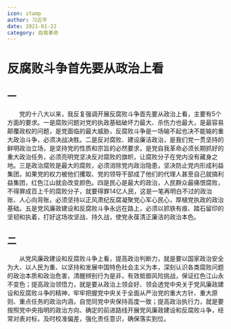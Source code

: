 ```yaml
---
icon: stamp
author: 习近平
date: 2021-01-22
category: 自我革命
---
```


# 反腐败斗争首先要从政治上看

## 一

　　党的十八大以来，我反复强调开展反腐败斗争首先要从政治上看，主要有5个方面的要求。一是腐败问题对党的执政基础破坏力最大、杀伤力也最大，是最容易颠覆政权的问题，是党面临的最大威胁，反腐败斗争是一场输不起也决不能输的重大政治斗争，必须决战决胜。二是反对腐败、建设廉洁政治，是我们党一贯坚持的鲜明政治立场，是坚持党的性质和宗旨的必然要求，是党自我革命必须长期抓好的重大政治任务，必须亮明党坚决反对腐败的旗帜，让腐败分子在党内没有藏身之地。三是政治腐败是最大的腐败，必须消除党内政治隐患，坚决防止党内形成利益集团，如果党的权力被他们攫取、党的领导干部成了他们的代理人甚至自己就搞利益集团，红色江山就会改变颜色。四是民心是最大的政治，人民群众最痛恨腐败，不得罪成百上千的腐败分子，就要得罪14亿人民，这是一笔再明白不过的政治账、人心向背账，必须坚持以正风肃纪反腐凝聚党心军心民心，厚植党执政的政治基础。五是党风廉政建设和反腐败斗争永远在路上，必须以抓铁有痕、踏石留印的坚韧和执着，打好这场攻坚战、持久战，使党永葆清正廉洁的政治本色。

## 二

　　从党风廉政建设和反腐败斗争上看，提高政治判断力，就是要以国家政治安全为大、以人民为重、以坚持和发展中国特色社会主义为本，深刻认识各类腐败问题的政治本质和政治危害，清醒辨别行为是非，有效抵御风险挑战，保证红色江山永不变色；提高政治领悟力，就是要从政治上领会好、领会透党中央关于党风廉政建设和反腐败斗争的精神，牢牢把握党中央关于全面从严治党的重大方针、重大原则、重点任务的政治内涵，自觉同党中央保持高度一致；提高政治执行力，就是要按照党中央指明的政治方向、确定的前进路线开展党风廉政建设和反腐败斗争，经常对表对标，及时校准偏差，强化责任意识，确保落实到位。
